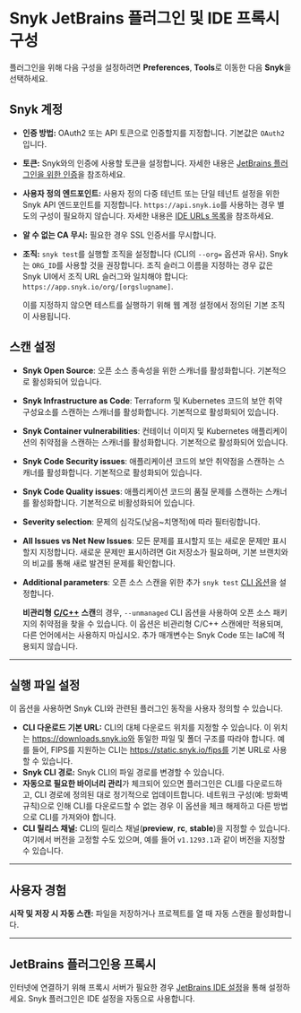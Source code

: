 # Snyk JetBrains 플러그인 및 IDE 프록시 구성

플러그인을 위해 다음 구성을 설정하려면 **Preferences**, **Tools**로 이동한 다음 **Snyk**을 선택하세요.

## **Snyk 계정**

* **인증 방법:** OAuth2 또는 API 토큰으로 인증할지를 지정합니다. 기본값은 `OAuth2`입니다.
* **토큰:** Snyk와의 인증에 사용할 토큰을 설정합니다. 자세한 내용은 [JetBrains 플러그인을 위한 인증](authentication-for-the-jetbrains-plugins.md)을 참조하세요.
* **사용자 정의 엔드포인트:** 사용자 정의 다중 테넌트 또는 단일 테넌트 설정을 위한 Snyk API 엔드포인트를 지정합니다. `https://api.snyk.io`를 사용하는 경우 별도의 구성이 필요하지 않습니다. 자세한 내용은 [IDE URLs 목록](../../../working-with-snyk/regional-hosting-and-data-residency.md#ides-urls)을 참조하세요.
* **알 수 없는 CA 무시:** 필요한 경우 SSL 인증서를 무시합니다.
*   **조직:** `snyk test`를 실행할 조직을 설정합니다 (CLI의 `--org=` 옵션과 유사). Snyk는 `ORG_ID`를 사용할 것을 권장합니다. 조직 슬러그 이름을 지정하는 경우 값은 Snyk UI에서 조직 URL 슬러그와 일치해야 합니다: `https://app.snyk.io/org/[orgslugname]`.

    이를 지정하지 않으면 테스트를 실행하기 위해 웹 계정 설정에서 정의된 기본 조직이 사용됩니다.

## 스캔 설정

* **Snyk Open Source**: 오픈 소스 종속성을 위한 스캐너를 활성화합니다. 기본적으로 활성화되어 있습니다.
* **Snyk Infrastructure as Code**: Terraform 및 Kubernetes 코드의 보안 취약 구성요소를 스캔하는 스캐너를 활성화합니다. 기본적으로 활성화되어 있습니다.
* **Snyk Container vulnerabilities**: 컨테이너 이미지 및 Kubernetes 애플리케이션의 취약점을 스캔하는 스캐너를 활성화합니다. 기본적으로 활성화되어 있습니다.
* **Snyk Code Security issues**: 애플리케이션 코드의 보안 취약점을 스캔하는 스캐너를 활성화합니다. 기본적으로 활성화되어 있습니다.
* **Snyk Code Quality issues**: 애플리케이션 코드의 품질 문제를 스캔하는 스캐너를 활성화합니다. 기본적으로 비활성화되어 있습니다.
* **Severity selection**: 문제의 심각도(낮음\~치명적)에 따라 필터링합니다.
* **All Issues vs Net New Issues**: 모든 문제를 표시할지 또는 새로운 문제만 표시할지 지정합니다. 새로운 문제만 표시하려면 Git 저장소가 필요하며, 기본 브랜치와의 비교를 통해 새로 발견된 문제를 확인합니다.
*   **Additional parameters**: 오픈 소스 스캔을 위한 추가 `snyk test` [CLI 옵션](../../../snyk-cli/cli-commands-and-options-summary.md)을 설정합니다.

    **비관리형** [**C/C++**](../../../supported-languages-package-managers-and-frameworks/c-c++/) **스캔**의 경우, `--unmanaged` CLI 옵션을 사용하여 오픈 소스 패키지의 취약점을 찾을 수 있습니다. 이 옵션은 비관리형 C/C++ 스캔에만 적용되며, 다른 언어에서는 사용하지 마십시오. 추가 매개변수는 Snyk Code 또는 IaC에 적용되지 않습니다.

***

## **실행 파일 설정**

이 옵션을 사용하면 Snyk CLI와 관련된 플러그인 동작을 사용자 정의할 수 있습니다.

* **CLI 다운로드 기본 URL:** CLI의 대체 다운로드 위치를 지정할 수 있습니다. 이 위치는 https://downloads.snyk.io와 동일한 파일 및 폴더 구조를 따라야 합니다. 예를 들어, FIPS를 지원하는 CLI는 https://static.snyk.io/fips를 기본 URL로 사용할 수 있습니다.
* **Snyk CLI 경로:** Snyk CLI의 파일 경로를 변경할 수 있습니다.
* **자동으로 필요한 바이너리 관리**가 체크되어 있으면 플러그인은 CLI를 다운로드하고, CLI 경로에 정의된 대로 정기적으로 업데이트합니다. 네트워크 구성(예: 방화벽 규칙)으로 인해 CLI를 다운로드할 수 없는 경우 이 옵션을 체크 해제하고 다른 방법으로 CLI를 가져와야 합니다.
* **CLI 릴리스 채널:** CLI의 릴리스 채널(**preview**, **rc**, **stable**)을 지정할 수 있습니다. 여기에서 버전을 고정할 수도 있으며, 예를 들어 `v1.1293.1`과 같이 버전을 지정할 수 있습니다.

***

## **사용자 경험**

**시작 및 저장 시 자동 스캔:** 파일을 저장하거나 프로젝트를 열 때 자동 스캔을 활성화합니다.

***

## JetBrains 플러그인용 프록시

인터넷에 연결하기 위해 프록시 서버가 필요한 경우 [JetBrains IDE 설정](https://www.jetbrains.com/help/idea/settings-http-proxy.html)을 통해 설정하세요. Snyk 플러그인은 IDE 설정을 자동으로 사용합니다.
